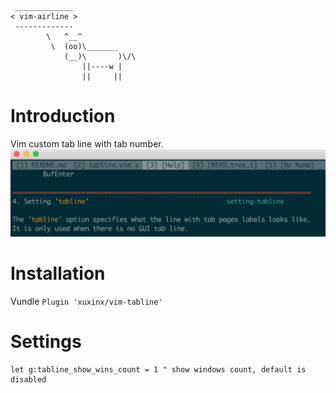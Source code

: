 ```
 _____________
< vim-airline >
 -------------
        \   ^__^
         \  (oo)\_______
            (__)\       )\/\
                ||----w |
                ||     ||
```
# Introduction
Vim custom tab line with tab number.  
![vim-tabline](_assets/tabline.png)  
# Installation
Vundle `Plugin 'xuxinx/vim-tabline'`
# Settings
```vim
let g:tabline_show_wins_count = 1 " show windows count, default is disabled
```
